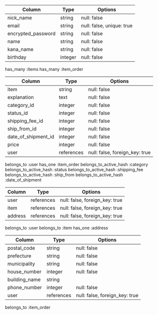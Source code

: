 <!-- usersテーブル -->
| Column             | Type       | Options                        |
| ------------------ | ---------- | ------------------------------ |
| nick_name          | string     | null: false                    |
| email              | string     | null: false, unique: true      |
| encrypted_password | string     | null: false                    |
| name               | string     | null: false                    |
| kana_name          | string     | null: false                    |
| birthday           | integer    | null: false                    |
<!-- アソシエーション -->
has_many :items
has_many :item_order

<!-- itemsテーブル -->
| Column             | Type       | Options                        |
| ------------------ | ---------- | ------------------------------ |
| item               | string     | null: false                    |
| explanation        | text       | null: false                    |
| category_id        | integer    | null: false                    |
| status_id          | integer    | null: false                    |
| shipping_fee_id    | integer    | null: false                    |
| ship_from_id       | integer    | null: false                    |
| date_of_shipment_id| integer    | null: false                    |
| price              | integer    | null: false                    |
| user               | references | null: false, foreign_key: true |
<!-- アソシエーション -->
belongs_to             :user
has_one                :item_order
belongs_to_active_hash :category
belongs_to_active_hash :status
belongs_to_active_hash :shipping_fee
belongs_to_active_hash :ship_from
belongs_to_active_hash :date_of_shipment

<!-- item_orderテーブル -->
| Column             | Type       | Options                        |
| ------------------ | ---------- | ------------------------------ |
| user               | references | null: false, foreign_key: true |
| item               | references | null: false, foreign_key: true |
| address            | references | null: false, foreign_key: true |
<!-- アソシエーション -->
belongs_to :user
belongs_to :item
has_one    :address

<!-- addressテーブル -->
| Column             | Type       | Options                        |
| ------------------ | ---------- | ------------------------------ |
| postal_code        | string     | null: false                    |
| prefecture         | string     | null: false                    |
| municipality       | string     | null: false                    |
| house_number       | integer    | null: false                    |
| building_name      | string     |                                |
| phone_number       | integer    | null: false                    |
| user               | references | null: false, foreign_key: true |
<!-- アソシエーション -->
belongs_to :item_order